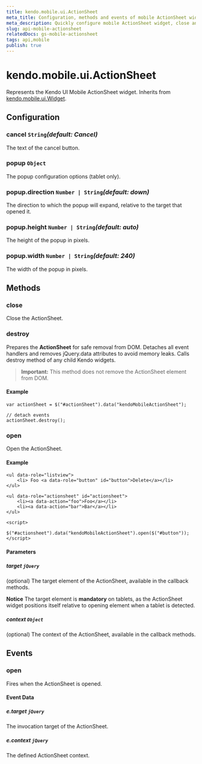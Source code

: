 ```yaml
---
title: kendo.mobile.ui.ActionSheet
meta_title: Configuration, methods and events of mobile ActionSheet widget
meta_description: Quickly configure mobile ActionSheet widget, close and open it using methods, find which events to use.
slug: api-mobile-actionsheet
relatedDocs: gs-mobile-actionsheet
tags: api,mobile
publish: true
---
```


# kendo.mobile.ui.ActionSheet

Represents the Kendo UI Mobile ActionSheet widget. Inherits from [kendo.mobile.ui.Widget](/api/framework/mobilewidget).

## Configuration

### cancel `String`*(default: Cancel)*

 The text of the cancel button.

### popup `Object`

The popup configuration options (tablet only).

### popup.direction `Number | String`*(default: down)*

 The direction to which the popup will expand, relative to the target that opened it.

### popup.height `Number | String`*(default: auto)*

 The height of the popup in pixels.

### popup.width `Number | String`*(default: 240)*

 The width of the popup in pixels.

## Methods

### close

Close the ActionSheet.

### destroy
Prepares the **ActionSheet** for safe removal from DOM. Detaches all event handlers and removes jQuery.data attributes to avoid memory leaks. Calls destroy method of any child Kendo widgets.

> **Important:** This method does not remove the ActionSheet element from DOM.

#### Example

    var actionSheet = $("#actionSheet").data("kendoMobileActionSheet");

    // detach events
    actionSheet.destroy();

### open

Open the ActionSheet.

#### Example

    <ul data-role="listview">
        <li> Foo <a data-role="button" id="button">Delete</a></li>
    </ul>

    <ul data-role="actionsheet" id="actionsheet">
        <li><a data-action="foo">Foo</a></li>
        <li><a data-action="bar">Bar</a></li>
    </ul>

    <script>
        $("#actionsheet").data("kendoMobileActionSheet").open($("#button"));
    </script>

#### Parameters

##### target `jQuery`

(optional) The target element of the ActionSheet, available in the callback methods.

**Notice** The target element is **mandatory** on tablets, as the ActionSheet widget positions itself relative to opening element when a tablet is detected.

##### context `Object`

(optional) The context of the ActionSheet, available in the callback methods.


## Events

### open

Fires when the ActionSheet is opened.

#### Event Data

##### e.target `jQuery`

The invocation target of the ActionSheet.

##### e.context `jQuery`

The defined ActionSheet context.
